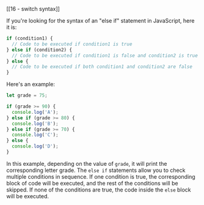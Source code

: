 [[16 - switch syntax]]

If you're looking for the syntax of an "else if" statement in JavaScript, here it is:

```javascript
if (condition1) {
  // Code to be executed if condition1 is true
} else if (condition2) {
  // Code to be executed if condition1 is false and condition2 is true
} else {
  // Code to be executed if both condition1 and condition2 are false
}
```

Here's an example:

```javascript
let grade = 75;

if (grade >= 90) {
  console.log('A');
} else if (grade >= 80) {
  console.log('B');
} else if (grade >= 70) {
  console.log('C');
} else {
  console.log('D');
}
```

In this example, depending on the value of `grade`, it will print the corresponding letter grade. The `else if` statements allow you to check multiple conditions in sequence. If one condition is true, the corresponding block of code will be executed, and the rest of the conditions will be skipped. If none of the conditions are true, the code inside the `else` block will be executed.